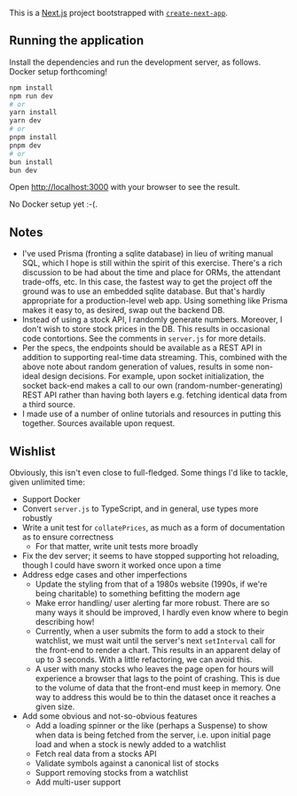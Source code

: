 This is a [Next.js](https://nextjs.org) project bootstrapped with [`create-next-app`](https://nextjs.org/docs/app/api-reference/cli/create-next-app).

## Running the application

Install the dependencies and run the development server, as follows. Docker setup forthcoming!

```bash
npm install
npm run dev
# or
yarn install
yarn dev
# or
pnpm install
pnpm dev
# or
bun install
bun dev
```

Open [http://localhost:3000](http://localhost:3000) with your browser to see the result.

No Docker setup yet :-(.

## Notes

* I've used Prisma (fronting a sqlite database) in lieu of writing manual SQL, which I hope is still within the spirit of this exercise. There's a rich discussion to be had about the time and place for ORMs, the attendant trade-offs, etc. In this case, the fastest way to get the project off the ground was to use an embedded sqlite database. But that's hardly appropriate for a production-level web app. Using something like Prisma makes it easy to, as desired, swap out the backend DB.
* Instead of using a stock API, I randomly generate numbers. Moreover, I don't wish to store stock prices in the DB. This results in occasional code contortions. See the comments in `server.js` for more details.
* Per the specs, the endpoints should be available as a REST API in addition to supporting real-time data streaming. This, combined with the above note about random generation of values, results in some non-ideal design decisions. For example, upon socket initialization, the socket back-end makes a call to our own (random-number-generating) REST API rather than having both layers e.g. fetching identical data from a third source.
* I made use of a number of online tutorials and resources in putting this together. Sources available upon request.

## Wishlist
Obviously, this isn't even close to full-fledged. Some things I'd like to tackle, given unlimited time:
  * Support Docker
  * Convert `server.js` to TypeScript, and in general, use types more robustly
  * Write a unit test for `collatePrices`, as much as a form of documentation as to ensure correctness
    * For that matter, write unit tests more broadly
  * Fix the dev server; it seems to have stopped supporting hot reloading, though I could have sworn it worked once upon a time
  * Address edge cases and other imperfections
    * Update the styling from that of a 1980s website (1990s, if we're being charitable) to something befitting the modern age
    * Make error handling/ user alerting far more robust. There are so many ways it should be improved, I hardly even know where to begin describing how!
    * Currently, when a user submits the form to add a stock to their watchlist, we must wait until the server's next `setInterval` call for the front-end to render a chart. This results in an apparent delay of up to 3 seconds. With a little refactoring, we can avoid this.
    * A user with many stocks who leaves the page open for hours will experience a browser that lags to the point of crashing. This is due to the volume of data that the front-end must keep in memory. One way to address this would be to thin the dataset once it reaches a given size.
  * Add some obvious and not-so-obvious features
    * Add a loading spinner or the like (perhaps a Suspense) to show when data is being fetched from the server, i.e. upon initial page load and when a stock is newly added to a watchlist
    * Fetch real data from a stocks API
    * Validate symbols against a canonical list of stocks
    * Support removing stocks from a watchlist
    * Add multi-user support
